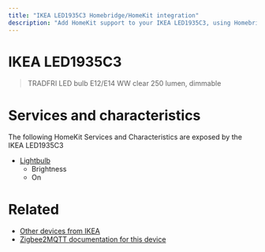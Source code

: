 ```yaml
---
title: "IKEA LED1935C3 Homebridge/HomeKit integration"
description: "Add HomeKit support to your IKEA LED1935C3, using Homebridge, Zigbee2MQTT and homebridge-z2m."
---
```

<!---
This file has been GENERATED using src/docgen/docgen.ts
DO NOT EDIT THIS FILE MANUALLY!
-->
# IKEA LED1935C3
> TRADFRI LED bulb E12/E14 WW clear 250 lumen, dimmable


# Services and characteristics
The following HomeKit Services and Characteristics are exposed by
the IKEA LED1935C3

* [Lightbulb](../../light.md)
  * Brightness
  * On


# Related
* [Other devices from IKEA](../index.md#ikea)
* [Zigbee2MQTT documentation for this device](https://www.zigbee2mqtt.io/devices/LED1935C3.html)